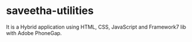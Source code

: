 # saveetha-utilities
It is a Hybrid application using HTML, CSS, JavaScript and Framework7 lib with Adobe PhoneGap.
